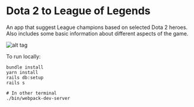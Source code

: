 # Dota 2 to League of Legends

An app that suggest League champions based on selected Dota 2 heroes. Also includes some basic information about different aspects of the game.

![alt tag](https://a.radikal.ru/a08/1907/63/5c127a91a2fb.png)

To run locally:

```
bundle install
yarn install
rails db:setup
rails s

# In other terminal
./bin/webpack-dev-server
```
